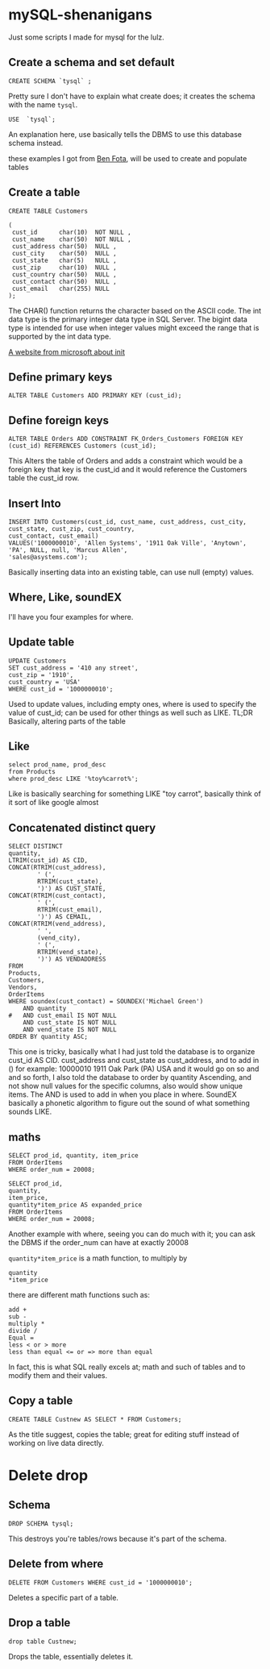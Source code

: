# mySQL-shenanigans

Just some scripts I made for mysql for the lulz.

## Create a schema and set default

    CREATE SCHEMA `tysql` ;
 
Pretty sure I don't have to explain what create does; it creates the schema with the name `tysql`.

    USE  `tysql`;

An explanation here, use basically tells the DBMS to use this database schema instead.

these examples I got from [Ben Fota](https://raw.githubusercontent.com/Nthompson096/mysql-shenanigans/main/create-tables-and-populate.txt?token=GHSAT0AAAAAAB2GWU7COPOJ7CON4P73VN34Y3JXX6Q), will be used to create and populate tables

## Create a table

    CREATE TABLE Customers
        
    (
     cust_id      char(10)  NOT NULL ,
     cust_name    char(50)  NOT NULL ,
     cust_address char(50)  NULL ,
     cust_city    char(50)  NULL ,
     cust_state   char(5)   NULL ,
     cust_zip     char(10)  NULL ,
     cust_country char(50)  NULL ,
     cust_contact char(50)  NULL ,
     cust_email   char(255) NULL 
    );

The CHAR() function returns the character based on the ASCII code.
The int data type is the primary integer data type in SQL Server. 
The bigint data type is intended for use when integer values might exceed the range that is supported by the int data type.

[A website from microsoft about init](https://learn.microsoft.com/en-us/sql/t-sql/data-types/int-bigint-smallint-and-tinyint-transact-sql?view=sql-server-ver16)


## Define primary keys

    ALTER TABLE Customers ADD PRIMARY KEY (cust_id);

## Define foreign keys

    ALTER TABLE Orders ADD CONSTRAINT FK_Orders_Customers FOREIGN KEY (cust_id) REFERENCES Customers (cust_id);

This Alters the table of Orders and adds a constraint which would be a foreign key that key is the cust_id and it would reference the Customers table the cust_id row.

## Insert Into

    INSERT INTO Customers(cust_id, cust_name, cust_address, cust_city, cust_state, cust_zip, cust_country,
    cust_contact, cust_email)
    VALUES('1000000010', 'Allen Systems', '1911 Oak Ville', 'Anytown', 'PA', NULL, null, 'Marcus Allen',
    'sales@asystems.com');
    
Basically inserting data into an existing table, can use null (empty) values.

## Where, Like, soundEX

I'll have you four examples for where.

## Update table

    UPDATE Customers
    SET cust_address = '410 any street',
    cust_zip = '1910',
    cust_country = 'USA'
    WHERE cust_id = '1000000010';
    
Used to update values, including empty ones, where is used to specify the value of cust_id; can be used for other things as well such as LIKE. 
TL;DR Basically, altering parts of the table

## Like

    select prod_name, prod_desc 
    from Products
    where prod_desc LIKE '%toy%carrot%';

Like is basically searching for something LIKE "toy carrot", basically think of it sort of like google almost

## Concatenated distinct query

    SELECT DISTINCT
    quantity,
    LTRIM(cust_id) AS CID,
    CONCAT(RTRIM(cust_address),
            ' (',
            RTRIM(cust_state),
            ')') AS CUST_STATE,
    CONCAT(RTRIM(cust_contact),
            ' (',
            RTRIM(cust_email),
            ')') AS CEMAIL,
    CONCAT(RTRIM(vend_address),
            ' ',
            (vend_city),
            ' (',
            RTRIM(vend_state),
            ')') AS VENDADDRESS
    FROM
    Products,
    Customers,
    Vendors,
    OrderItems
    WHERE soundex(cust_contact) = SOUNDEX('Michael Green')
        AND quantity
    #   AND cust_email IS NOT NULL
        AND cust_state IS NOT NULL
        AND vend_state IS NOT NULL
    ORDER BY quantity ASC;
    
This one is tricky, basically what I had just told the database is to organize cust_id AS CID. cust_address and cust_state as cust_address, and to add in () for example: 10000010 1911 Oak Park (PA) USA and it would go on so and and so forth, I also told the database to order by quantity Ascending, and not show null values for the specific columns, also would show unique items. The AND is used to add in when you place in where. SoundEX basically a phonetic algorithm to figure out the sound of what something sounds LIKE.

## maths

    SELECT prod_id, quantity, item_price
    FROM OrderItems
    WHERE order_num = 20008;

    SELECT prod_id,
    quantity,
    item_price,
    quantity*item_price AS expanded_price
    FROM OrderItems
    WHERE order_num = 20008;

Another example with where, seeing you can do much with it; you can ask the DBMS if the order_num can have at exactly 20008


`quantity*item_price` is a math function, to multiply by 

    quantity
    *item_price

there are different math functions such as:

    add +
    sub -
    multiply *
    divide /
    Equal =
    less < or > more
    less than equal <= or => more than equal

In fact, this is what SQL really excels at; math and such of tables and to modify them and their values.

## Copy a table

    CREATE TABLE Custnew AS SELECT * FROM Customers;

As the title suggest, copies the table; great for editing stuff instead of working on live data directly.

# Delete drop

## Schema

    DROP SCHEMA tysql;
    
This destroys you're tables/rows because it's part of the schema.

## Delete from where

    DELETE FROM Customers WHERE cust_id = '1000000010';
    
Deletes a specific part of a table.

## Drop a table

    drop table Custnew;
    
Drops the table, essentially deletes it.
